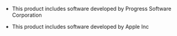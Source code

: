 * This product includes software developed by
  Progress Software Corporation

* This product includes software developed by
  Apple Inc
